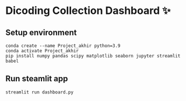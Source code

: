 # Dicoding Collection Dashboard ✨

## Setup environment
```
conda create --name Project_akhir python=3.9
conda activate Project_akhir
pip install numpy pandas scipy matplotlib seaborn jupyter streamlit babel
```

## Run steamlit app
```
streamlit run dashboard.py
```
